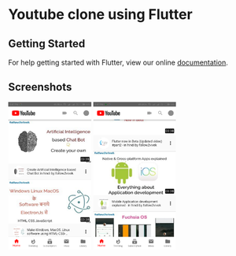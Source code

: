 # Youtube clone using Flutter


## Getting Started

For help getting started with Flutter, view our online
[documentation](https://flutter.io/).

## Screenshots
<img src="./screenshot/youtube_1.png" height="300em"/>

<img src="./screenshot/youtube_2.png" height="300em"/>

